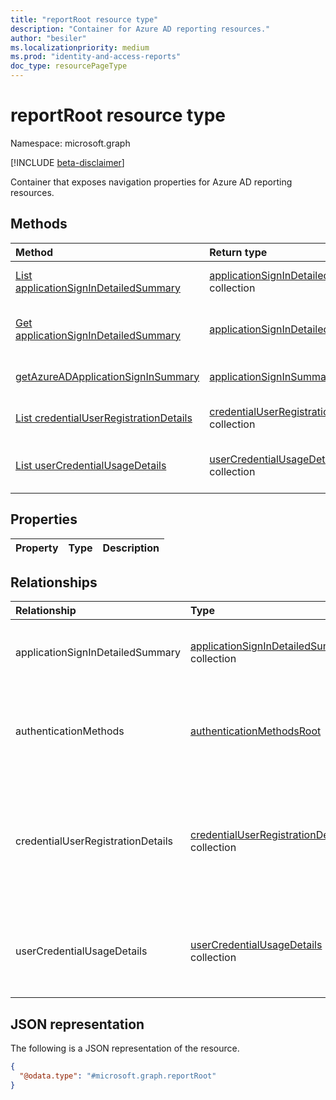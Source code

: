 ```yaml
---
title: "reportRoot resource type"
description: "Container for Azure AD reporting resources."
author: "besiler"
ms.localizationpriority: medium
ms.prod: "identity-and-access-reports"
doc_type: resourcePageType
---
```


# reportRoot resource type

Namespace: microsoft.graph

[!INCLUDE [beta-disclaimer](../../includes/beta-disclaimer.md)]

Container that exposes navigation properties for Azure AD reporting resources.

## Methods

|Method|Return type|Description|
|:---|:---|:---|
| [List applicationSignInDetailedSummary](../api/reportroot-list-applicationsignindetailedsummary.md) | [applicationSignInDetailedSummary](applicationsignindetailedsummary.md) collection | Retrieve **applicationSignInDetailedSummary** objects. |
| [Get applicationSignInDetailedSummary](../api/applicationsignindetailedsummary-get.md) | [applicationSignInDetailedSummary](applicationsignindetailedsummary.md) | Read the properties and relationships of an **applicationSignInDetailedSummary** object. |
| [getAzureADApplicationSignInSummary](../api/reportroot-getazureadapplicationsigninsummary.md) | [applicationSignInSummary](applicationsigninsummary.md) | Read the properties and relationships of an **applicationSignInSummary** object. |
|[List credentialUserRegistrationDetails](../api/reportroot-list-credentialuserregistrationdetails.md)|[credentialUserRegistrationDetails](../resources/credentialuserregistrationdetails.md) collection|Get the details of credentialUserRegistrationDetails objects for a given tenant.|
|[List userCredentialUsageDetails](../api/reportroot-list-usercredentialusagedetails.md)|[userCredentialUsageDetails](../resources/usercredentialusagedetails.md) collection|Get the userCredentialUsageDetails objects for a given tenant. Details include user information, status of the reset, and the reason for failure.|
<!--Temporarily hide these functions until we document them and others.
|[getAzureADLicenseUsage](../api/reportroot-getazureadlicenseusage.md)|[azureADLicenseUsage](../resources/azureadlicenseusage.md) collection|**TODO: Add Description**|
|[getAzureADUserFeatureUsage](../api/reportroot-getazureaduserfeatureusage.md)|[azureADUserFeatureUsage](../resources/azureaduserfeatureusage.md) collection|**TODO: Add Description**|
|[getAzureADFeatureUsage](../api/reportroot-getazureadfeatureusage.md)|[azureADFeatureUsage](../resources/azureadfeatureusage.md) collection|**TODO: Add Description**|
|[getAzureADApplicationSignInSummary](../api/reportroot-getazureadapplicationsigninsummary.md)|[applicationSignInSummary](../resources/applicationsigninsummary.md) collection|**TODO: Add Description**|
|[getCredentialUserRegistrationCount](../api/reportroot-getcredentialuserregistrationcount.md)|[credentialUserRegistrationCount](../resources/credentialuserregistrationcount.md) collection|**TODO: Add Description**|
|[getCredentialUsageSummary](../api/reportroot-getcredentialusagesummary.md)|[credentialUsageSummary](../resources/credentialusagesummary.md) collection|**TODO: Add -->

## Properties
|Property|Type|Description|
|:---|:---|:---|

## Relationships
|Relationship|Type|Description|
|:---|:---|:---|
|applicationSignInDetailedSummary|[applicationSignInDetailedSummary](../resources/applicationsignindetailedsummary.md) collection|Represents a detailed summary of an application sign-in.|
|authenticationMethods|[authenticationMethodsRoot](../resources/authenticationmethodsroot.md)|Container for navigation properties for Azure AD authentication methods resources.|
|credentialUserRegistrationDetails|[credentialUserRegistrationDetails](../resources/credentialuserregistrationdetails.md) collection|Details of the usage of self-service password reset and multi-factor authentication (MFA) for all registered users.|
|userCredentialUsageDetails|[userCredentialUsageDetails](../resources/usercredentialusagedetails.md) collection|Represents the self-service password reset (SSPR) usage for a given tenant.|

## JSON representation
The following is a JSON representation of the resource.
<!-- {
  "blockType": "resource",
  "keyProperty": "id",
  "@odata.type": "microsoft.graph.reportRoot",
  "openType": false
}
-->
``` json
{
  "@odata.type": "#microsoft.graph.reportRoot"
}
```
